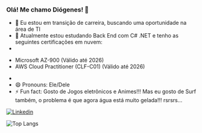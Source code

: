 ### Olá! Me chamo Diógenes! 👋

- 🔭 Eu estou em transição de carreira, buscando uma oportunidade na área de TI
- 🌱 Atualmente estou estudando Back End com C# .NET e tenho as seguintes certificações em nuvem:
- 
* Microsoft AZ-900 (Válido até 2026)
* AWS Cloud Practitioner (CLF-C01) (Válido até 2026)
-
- 😄 Pronouns: Ele/Dele
- ⚡ Fun fact: Gosto de Jogos eletrônicos e Animes!!! Mas eu gosto de Surf também, o problema é que agora água está muito gelada!!! rsrsrs...
  
[![Linkedin](https://img.shields.io/badge/LinkedIn-0077B5?style=for-the-badge&logo=linkedin&logoColor=white)](https://www.linkedin.com/in/diogenes-dj/)

![Top Langs](https://github-readme-stats.vercel.app/api/top-langs/?username=diogenes-dj&layout=compact)
